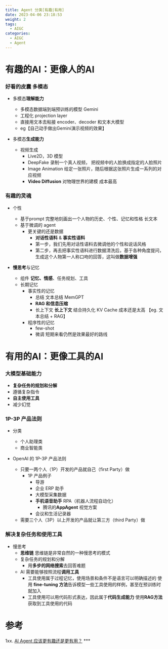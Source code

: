 ```yaml
---
title: Agent 分类[有趣|有用]
date: 2023-04-06 23:18:53
weight: 2
tags:
  - AIGC
categories: 
  - AIGC
  - Agent  
---
```


<p></p>
<!-- more -->


# 有趣的AI：更像人的AI
### 好看的皮囊  多模态
+ 多模态**理解能力**
  + 多模态数据端到端预训练的模型
    Gemini 
  + 工程化
  	projection layer
  +  直接用文本去粘接 encoder、decoder 和文本大模型
  +  eg【自己动手做出Gemini演示视频的效果】

+ 多模态**生成能力**
  + 视频生成
    + Live2D，3D 模型
    + DeepFake
      录制一个真人视频， 把视频中的人脸换成指定的人脸照片
    + Image Animation 
      给定一张照片，随后根据这张照片生成一系列的对应视频 
    + **Video Diffusion**
      对物理世界的建模
      成本最高
      
### 有趣的灵魂 
+ 个性
  - 基于prompt
    完整地刻画出一个人物的历史、个性、记忆和性格
    长文本
  - 基于微调的 agent
    -  更关键的还是数据
       - **对话性语料** & **事实性语料**
       - 第一步，我们先用对话性语料去微调他的个性和说话风格
       - 第二步，再去把事实性语料进行数据清洗后，基于各种角度提问，生成这个人物第一人称口吻的回答，这叫做**数据增强**


+ **慢思考**与记忆
  - 组件
    **记忆、情感**、任务规划、工具
  - 长期记忆
    - 事实性的记忆
      - 总结
        文本总结  MemGPT
      - **RAG 和信息压缩**
      - 长上下文  **长上下文**
        结合持久化 KV Cache
        成本还是太高
        【eg.  文本总结 + RAG】
    - 程序性的记忆
      - few-shot
      - 微调
        短期来看仍然是效果最好的路线
    
# 有用的AI：更像工具的AI
### 大模型基础能力
+ **复杂任务的规划和分解**
+ 遵循复杂指令
+ **自主使用工具**
+ 减少幻觉

### 1P-3P 产品法则 
+ 分类
  + 个人助理类
  + 商业智能类

+ OpenAI 的 1P-3P 产品法则
  + 只要一两个人（1P）开发的产品就自己（first Party）做
    - 1P 产品例子
      - 导游
      - 企业 ERP 助手
      - 大模型采集数据
      - **手机语音助手**
        RPA（机器人流程自动化）
        - 腾讯的**AppAgent**
          视觉方案
      - 会议和生活记录器    
  + 需要三个人（3P）以上开发的产品就让第三方（third Party）做

### 解决复杂任务和使用工具
+ 慢思考
  + **思维链**
     思维链是非常自然的一种慢思考的模式
  + 复杂任务的规划和分解   
    + 用**多步的网络搜索**去回答难题
  + AI 需要能够按照流程**调用工具**
    - 工具使用属于过程记忆，使用场景和条件不是语言可以明确描述的
      使用 **fine-tuning 方法**告诉模型一些工具使用的样例，甚至在预训练时就加入
    - 工具使用可以用代码形式表达，因此属于**代码生成能力**
      使用**RAG方法**获取到工具使用的代码
      

# 参考
1xx. [AI Agent 应该更有趣还是更有用？](https://zhuanlan.zhihu.com/p/689816790)  ***